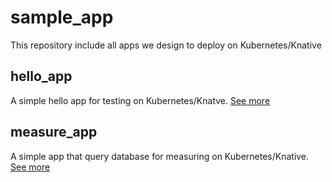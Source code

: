 # sample_app
This repository include all apps we design to deploy on Kubernetes/Knative

## hello_app
A simple hello app for testing on Kubernetes/Knatve. [See more](./hello_app/README.md)

## measure_app
A simple app that query database for measuring on Kubernetes/Knative. [See more]()